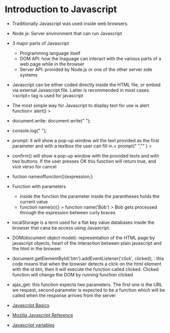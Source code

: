 
# Introduction to Javascript

- Traditionally Javascript was used inside web browsers.
- Node js: Server environment that can run Javascript
- 3 major parts of Javascript
  - Programming language itself
  - DOM API: how the lnaguage can interact with the various parts of a web page while in the browser
  - Server API: provided by Node.js or one of the other server side systems

- Javascript can be either coded directly inside the HTML file, or embed via external Javascript file. Latter is recommended in most cases. \<script></script> tag is used for javascript

- The most simple way for Javascript to display text for use is alert function< alert() >
- document.write: document.write(" ");
- console.log(" ");
- prompt: it will show a pop-up window wit the text provided as the first parameter and with a textbox the user can fill in.< prompt(" ","" ) >
- confirm() will show a pop-up window with the provided texts and with two buttons. If the user presses OK this function will return true, and vice verso for cancel
- fuction nameoffunction(){expression;}
- Function with parameters
  - inside the function the  parameter inside the parantheses holds the current value
  - function name(x){} > function name('Bob') > Bob gets processed through the expression between curly braces
- localStorage is a term used for a flat key value databases inside the browser that cana be access using Javascript.
- DOM(document object model): representation of the HTML page by javascript objects, heart of the interaction between plain javascript and the html in the browser.
- document.getElementById('btn').addEventListener('click', clicked); : this code means that when the browser detects a click on the html element with the id btn, then it will execute the function called clicked. Clicked function will change the DOM by running function clicked
- ajax_get: this function expects two parameters. The first one is the URL we request, second parameter is expected to be a function which will be called when the response arrives from the server
- [Javascript Basics](https://code-maven.com/javascript)
- [Mozilla Javascript Reference](https://developer.mozilla.org/en-US/docs/Web/JavaScript)
- [Javascript variables](https://www.w3schools.com/js/js_variables.asp)
